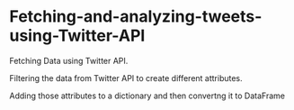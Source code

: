 # Fetching-and-analyzing-tweets-using-Twitter-API
Fetching Data using Twitter API.

Filtering the data from Twitter API to create different attributes.

Adding those attributes to a dictionary and then convertng it to DataFrame
